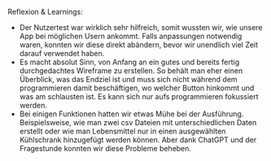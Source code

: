 Reflexion & Learnings:
- Der Nutzertest war wirklich sehr hilfreich, somit wussten wir, wie unsere App bei möglichen Usern ankommt. Falls anpassungen notwendig waren, konnten wir diese direkt abändern, bevor wir unendlich viel Zeit darauf verwendet haben.
- Es macht absolut Sinn, von Anfang an ein gutes und bereits fertig durchgedachtes Wireframe zu erstellen. So behält man eher einen Überblick, was das Endziel ist und muss sich nicht während dem programmieren damit beschäftigen, wo welcher Button hinkommt und was am schlausten ist. Es kann sich nur aufs programmieren fokussiert werden.
- Bei einigen Funktionen hatten wir etwas Mühe bei der Ausführung. Beispielsweise, wie man zwei csv Dateien mit unterschiedlichen Daten erstellt oder wie man Lebensmittel nur in einen ausgewählten Kühlschrank hinzugefügt werden können. Aber dank ChatGPT und der Fragestunde konnten wir diese Probleme beheben. 
